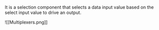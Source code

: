 It is a selection component that selects a data input value based on the select input value to drive an output.

![[Multiplexers.png]]
